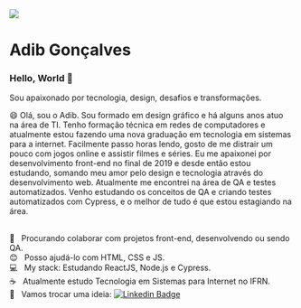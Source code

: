 <img width="auto" src="https://avatars1.githubusercontent.com/u/36972558?s=460&u=8be9f56c6d8ed54e194d5700753afc1470263ab3&v=4">

# Adib Gonçalves

### Hello, World 👋

Sou apaixonado por tecnologia, design, desafios e transformações.

😄 Olá, sou o Adib. Sou formado em design gráfico e há alguns anos atuo na área de TI. Tenho formação técnica em redes de computadores e atualmente estou fazendo uma nova graduação em tecnologia em sistemas para a internet.
Facilmente passo horas lendo, gosto de me distrair um pouco com jogos online e assistir filmes e séries.
Eu me apaixonei por desenvolvimento front-end no final de 2019 e desde então estou estudando, somando meu amor pelo design e tecnologia através do desenvolvimento web.
Atualmente me encontrei na área de QA e testes automatizados. Venho estudando os conceitos de QA e criando testes automatizados com Cypress, e o melhor de tudo é que estou estagiando na área.

<br/> :purple_heart: &nbsp; Procurando colaborar com projetos front-end, desenvolvendo ou sendo QA.
<br/> :blush: &nbsp; Posso ajudá-lo com HTML, CSS e JS.
<br/> :computer: &nbsp; My stack: Estudando ReactJS, Node.js e Cypress.
<br/> :coffee: &nbsp; Atualmente estudo Tecnologia em Sistemas para Internet no IFRN.
<br/> :email: &nbsp; Vamos trocar uma ideia: [![Linkedin Badge](https://img.shields.io/badge/-AdibGonçalves-blue?style=flat-square&logo=Linkedin&logoColor=white&link=https://www.linkedin.com/in/adib-gon%C3%A7alves-594055174/)](https://www.linkedin.com/in/adib-gon%C3%A7alves-594055174/) 

